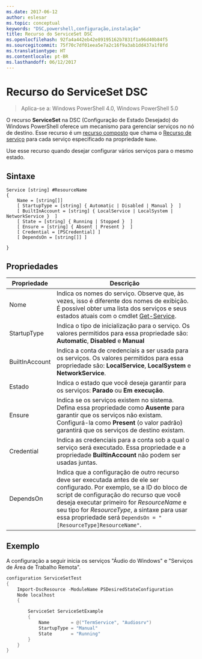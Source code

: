 ```yaml
---
ms.date: 2017-06-12
author: eslesar
ms.topic: conceptual
keywords: "DSC,powershell,configuração,instalação"
title: Recurso do ServiceSet DSC
ms.openlocfilehash: 92fa4a442eb42e89195162b7831f1a96d40b84f5
ms.sourcegitcommit: 75f70c7df01eea5e7a2c16f9a3ab1dd437a1f8fd
ms.translationtype: HT
ms.contentlocale: pt-BR
ms.lasthandoff: 06/12/2017
---
```

# <a name="dsc-serviceset-resource"></a>Recurso do ServiceSet DSC

> Aplica-se a: Windows PowerShell 4.0, Windows PowerShell 5.0


O recurso **ServiceSet** na DSC (Configuração de Estado Desejado) do Windows PowerShell oferece um mecanismo para gerenciar serviços no nó de destino. Esse recurso é um [recurso composto](authoringResourceComposite.md) que chama o [Recurso de serviço](serviceResource.md) para cada serviço especificado na propriedade `Name`.

Use esse recurso quando desejar configurar vários serviços para o mesmo estado.

## <a name="syntax"></a>Sintaxe

```
Service [string] #ResourceName
{
    Name = [string[]]
    [ StartupType = [string] { Automatic | Disabled | Manual }  ]
    [ BuiltInAccount = [string] { LocalService | LocalSystem | NetworkService }  ]
    [ State = [string] { Running | Stopped }  ]
    [ Ensure = [string] { Absent | Present }  ]
    [ Credential = [PSCredential] ]
    [ DependsOn = [string[]] ]
    
}
```

## <a name="properties"></a>Propriedades

|  Propriedade  |  Descrição   | 
|---|---| 
| Nome| Indica os nomes do serviço. Observe que, às vezes, isso é diferente dos nomes de exibição. É possível obter uma lista dos serviços e seus estados atuais com o cmdlet [Get-Service](https://technet.microsoft.com/en-us/library/hh849804.aspx).|
| StartupType| Indica o tipo de inicialização para o serviço. Os valores permitidos para essa propriedade são: **Automatic**, **Disabled** e **Manual**|  
| BuiltInAccount| Indica a conta de credenciais a ser usada para os serviços. Os valores permitidos para essa propriedade são: **LocalService**, **LocalSystem** e **NetworkService**.| 
| Estado| Indica o estado que você deseja garantir para os serviços: **Parado** ou **Em execução**.| 
| Ensure| Indica se os serviços existem no sistema. Defina essa propriedade como **Ausente** para garantir que os serviços não existam. Configurá-la como **Present** (o valor padrão) garantirá que os serviços de destino existam.|
| Credential| Indica as credenciais para a conta sob a qual o serviço será executado. Essa propriedade e a propriedade **BuiltinAccount** não podem ser usadas juntas.| 
| DependsOn| Indica que a configuração de outro recurso deve ser executada antes de ele ser configurado. Por exemplo, se a ID do bloco de script de configuração do recurso que você deseja executar primeiro for *ResourceName* e seu tipo for *ResourceType*, a sintaxe para usar essa propriedade será `DependsOn = "[ResourceType]ResourceName"`.| 



## <a name="example"></a>Exemplo

A configuração a seguir inicia os serviços "Áudio do Windows" e "Serviços de Área de Trabalho Remota".

```powershell
configuration ServiceSetTest
{
    Import-DscResource -ModuleName PSDesiredStateConfiguration
    Node localhost
    {

        ServiceSet ServiceSetExample
        {
            Name        = @("TermService", "Audiosrv")
            StartupType = "Manual"
            State       = "Running"
        } 
    }
}
```

